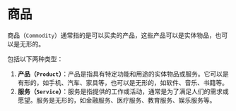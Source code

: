 # 商品

商品（`Commodity`）通常指的是可以买卖的产品，这些产品可以是实体物品，也可以是无形的。

包括以下两种类型：

1. **产品（`Product`）**：产品是指具有特定功能和用途的实体物品或服务。它可以是有形的，如手机、汽车、家具等，也可以是无形的，如软件、音乐、书籍等。
2. **服务（`Service`）**：服务是指提供的工作或活动，通常是为了满足人们的需求或愿望。服务是无形的，如金融服务、医疗服务、教育服务、娱乐服务等。
